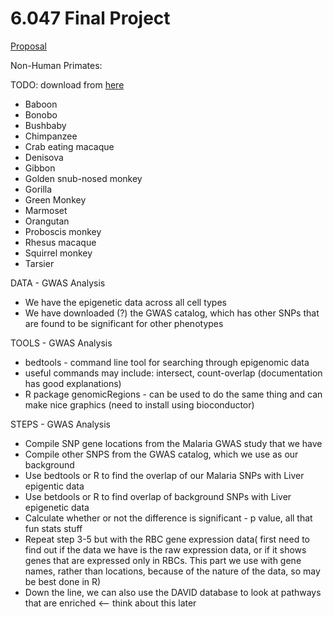# 6.047 Final Project

[Proposal](https://docs.google.com/document/d/1F0Ke9Pjggio1-GSsk4dtYaaRajI1zjJQ_VCiW0mkeaQ/edit#)


Non-Human Primates:

TODO: download from [here][usc]

- Baboon
- Bonobo
- Bushbaby
- Chimpanzee
- Crab eating macaque
- Denisova
- Gibbon
- Golden snub-nosed monkey
- Gorilla
- Green Monkey
- Marmoset
- Orangutan
- Proboscis monkey
- Rhesus macaque
- Squirrel monkey
- Tarsier

DATA - GWAS Analysis
-  We have the epigenetic data across all cell types
-  We have downloaded (?) the GWAS catalog, which has other SNPs that are found to be significant for other phenotypes

TOOLS - GWAS Analysis
-  bedtools - command line tool for searching through epigenomic data
  - useful commands may include: intersect, count-overlap (documentation has good explanations)
-  R package genomicRegions - can be used to do the same thing and can make nice graphics (need to install using bioconductor)

STEPS - GWAS Analysis
-  Compile SNP gene locations from the Malaria GWAS study that we have
-  Compile other SNPS from the GWAS catalog, which we use as our background
-  Use bedtools or R to find the overlap of our Malaria SNPs with Liver epigentic data
-  Use betdools or R to find overlap of background SNPs with Liver epigenetic data
-  Calculate whether or not the difference is significant - p value, all that fun stats stuff
-  Repeat step 3-5 but with the RBC gene expression data( first need to find out if the data we have is the raw expression data, or if it shows genes that are expressed only in RBCs. This part we use with gene names, rather than locations, because of the nature of the data, so may be best done in R)
-  Down the line, we can also use the DAVID database to look at pathways that are enriched <-- think about this later

[usc]: http://hgdownload.cse.ucsc.edu/goldenPath/panPan2/bigZips/


